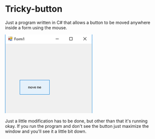 # Tricky-button
Just a program written in C# that allows a button to be moved anywhere inside a form using the mouse.

![Screenshot](button.png)

Just a little modification has to be done, but other than that it's running okay. If you run the program and don't see the button just maximize the window and you'll see it a little bit down.
